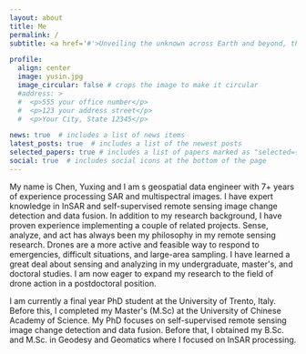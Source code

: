 ```yaml
---
layout: about
title: Me
permalink: /
subtitle: <a href='#'>Unveiling the unknown across Earth and beyond, through the fusion of AI and planetary remote sensing. </a>

profile:
  align: center
  image: yusin.jpg
  image_circular: false # crops the image to make it circular
  #address: >
  #  <p>555 your office number</p>
  #  <p>123 your address street</p>
  #  <p>Your City, State 12345</p>

news: true  # includes a list of news items
latest_posts: true  # includes a list of the newest posts
selected_papers: true # includes a list of papers marked as "selected={true}"
social: true  # includes social icons at the bottom of the page
---
```

My name is Chen, Yuxing and I am s geospatial data engineer with 7+ years of experience processing SAR and multispectral images. I have expert knowledge in InSAR and self-supervised remote sensing image change detection and data fusion. In addition to my research background, I have proven experience implementing a couple of related projects. Sense, analyze, and act has always been my philosophy in my remote sensing research. Drones are a more active and feasible way to respond to emergencies, difficult situations, and large-area sampling. I have learned a great deal about sensing and analyzing in my undergraduate, master's, and doctoral studies. I am now eager to expand my research to the field of drone action in a postdoctoral position.

I am currently a final year PhD student at the University of Trento, Italy. Before this, I completed my Master's (M.Sc) at the University of Chinese Academy of Science. My PhD focuses on self-supervised remote sensing image change detection and data fusion. Before that, I obtained my B.Sc. and M.Sc. in Geodesy and Geomatics where I focused on InSAR processing. 

<!--#Write your biography here. Tell the world about yourself. Link to your favorite [subreddit](http://reddit.com). You can put a picture in, too. The code is already #in, just name your picture `prof_pic.jpg` and put it in the `img/` folder.
#Put your address / P.O. box / other info right below your picture. You can also disable any of these elements by editing `profile` property of the YAML header of #your `_pages/about.md`. Edit `_bibliography/papers.bib` and Jekyll will render your [publications page](/al-folio/publications/) automatically.
#Link to your social media connections, too. This theme is set up to use [Font Awesome icons](http://fortawesome.github.io/Font-Awesome/) and [Academicons](https://jpswalsh.github.io/academicons/), like the ones below. Add your Facebook, Twitter, LinkedIn, Google Scholar, or just disable all of them.-->
